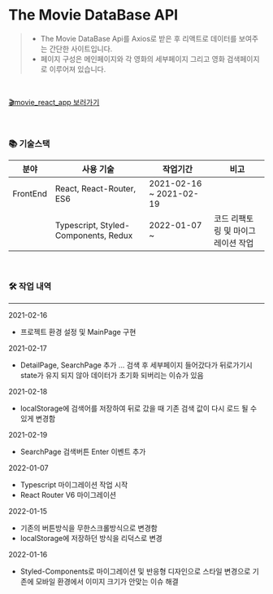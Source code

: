 # The Movie DataBase API
>
> - The Movie DataBase Api를 Axios로 받은 후 리액트로 데이터를 보여주는 간단한 사이트입니다.
> - 페이지 구성은 메인페이지와 각 영화의 세부페이지 그리고 영화 검색페이지로 이루어져 있습니다.

<br>

[🎬movie_react_app 보러가기](https://kimzerovirus.github.io/movie_react_app/)

<br>

### 📚 기술스택

| 분야           | 사용 기술                               |작업기간                | 비고 |
| -------------- | -------------------------------------- |----------------------------------- |-------------------------|
| FrontEnd       | React, React-Router, ES6 | 2021-02-16 ~ 2021-02-19 ||
|   | Typescript, Styled-Components, Redux  | 2022-01-07 ~ | 코드 리팩토링 및 마이그레이션 작업|

<br>

### 🛠 작업 내역

---

2021-02-16
 - 프로젝트 환경 설정 및 MainPage 구현

2021-02-17
 - DetailPage, SearchPage 추가 ... 검색 후 세부페이지 들어갔다가 뒤로가기시 state가 유지 되지 않아 데이터가 초기화 되버리는 이슈가 있음

2021-02-18
 - localStorage에 검색어를 저장하여 뒤로 갔을 때 기존 검색 값이 다시 로드 될 수 있게 변경함

2021-02-19
 - SearchPage 검색버튼 Enter 이벤트 추가

2022-01-07
 - Typescript 마이그레이션 작업 시작
 - React Router V6 마이그레이션

2022-01-15
 - 기존의 버튼방식을 무한스크롤방식으로 변경함
 - localStorage에 저장하던 방식을 리덕스로 변경

2022-01-16
 - Styled-Components로 마이그레이션 및 반응형 디자인으로 스타일 변경으로 기존에 모바일 환경에서 이미지 크기가 안맞는 이슈 해결